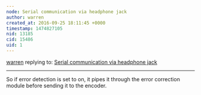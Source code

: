 ```yaml
---
node: Serial communication via headphone jack
author: warren
created_at: 2016-09-25 18:11:45 +0000
timestamp: 1474827105
nid: 13185
cid: 15486
uid: 1
---
```




[warren](../profile/warren) replying to: [Serial communication via headphone jack](../notes/rmeister/06-10-2016/serial-communication-via-headphone-jack)

----
So if error detection is set to on, it pipes it through the error correction module before sending it to the encoder. 